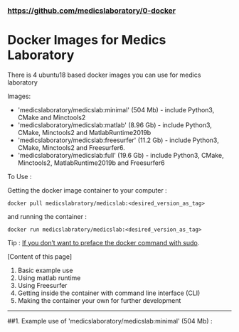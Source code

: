 ### https://github.com/medicslaboratory/0-docker

# Docker Images for Medics Laboratory
There is 4 ubuntu18 based docker images you can use for medics laboratory

Images:

  - 'medicslaboratory/medicslab:minimal' (504 Mb) - include Python3, CMake and Minctools2
  - 'medicslaboratory/medicslab:matlab' (8.96 Gb) - include Python3, CMake, Minctools2 and MatlabRuntime2019b
  - 'medicslaboratory/medicslab:freesurfer' (11.2 Gb) - include Python3, CMake, Minctools2 and Freesurfer6.
  - 'medicslaboratory/medicslab:full' (19.6 Gb) - include Python3, CMake, Minctools2, MatlabRuntime2019b and Freesurfer6

To Use :

  Getting the docker image container to your computer :
  ```  
  docker pull medicslabratory/medicslab:<desired_version_as_tag>  
  ```
  and running the container :
  ```  
  docker run medicslabratory/medicslab:<desired_version_as_tag>  
  ```
Tip : [If you don’t want to preface the docker command with sudo](https://docs.docker.com/engine/install/linux-postinstall/).

[Content of this page]
1. Basic example use
2. Using matlab runtime
3. Using Freesurfer
4. Getting inside the container with command line interface (CLI)
5. Making the container your own for further development

----------------------

##1. Example use of 'medicslaboratory/medicslab:minimal' (504 Mb) :



